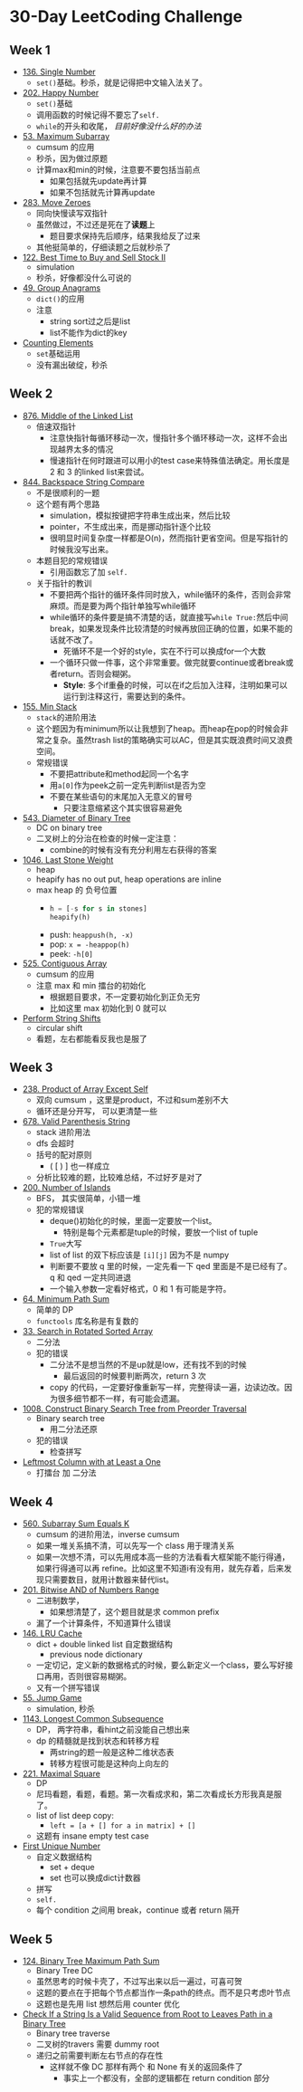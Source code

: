 # 30-Day LeetCoding Challenge

## Week 1
- [136. Single Number](leet136.md)
    - `set()`基础。秒杀，就是记得把中文输入法关了。
- [202. Happy Number](leet202.md)
    - `set()`基础
    - 调用函数的时候记得不要忘了`self.`
    - `while`的开头和收尾， *目前好像没什么好的办法* 
- [53. Maximum Subarray](leet53.md)
    - cumsum 的应用
    - 秒杀，因为做过原题
    - 计算max和min的时候，注意要不要包括当前点
        - 如果包括就先update再计算
        - 如果不包括就先计算再update
- [283. Move Zeroes](leet283.md)
    - 同向快慢读写双指针
    - 虽然做过，不过还是死在了**读题**上
        - 题目要求保持先后顺序，结果我给反了过来
    - 其他挺简单的，仔细读题之后就秒杀了
- [122. Best Time to Buy and Sell Stock II](leet122.md)
    - simulation
    - 秒杀，好像都没什么可说的
- [49. Group Anagrams](leet49.md)
    - `dict()`的应用
    - 注意
        - string sort过之后是list
        - list不能作为dict的key
- [Counting Elements](leetw1.md)
    - `set`基础运用
    - 没有漏出破绽，秒杀

## Week 2
- [876. Middle of the Linked List](leet876.md)
    - 倍速双指针
        - 注意快指针每循环移动一次，慢指针多个循环移动一次，这样不会出现越界太多的情况
        - 慢速指针在何时跟进可以用小的test case来特殊值法确定。用长度是 2 和 3 的linked list来尝试。
- [844. Backspace String Compare](leet844.md)
    - 不是很顺利的一题
    - 这个题有两个思路
        - simulation，模拟按键把字符串生成出来，然后比较
        - pointer，不生成出来，而是挪动指针逐个比较
        - 很明显时间复杂度一样都是O(n)，然而指针更省空间。但是写指针的时候我没写出来。
    - 本题目犯的常规错误
        - 引用函数忘了加 `self.`
    - 关于指针的教训
        - 不要把两个指针的循环条件同时放入，while循环的条件，否则会非常麻烦。而是要为两个指针单独写while循环
        - while循环的条件要是搞不清楚的话，就直接写`while True:`然后中间break，如果发现条件比较清楚的时候再放回正确的位置，如果不能的话就不改了。
            - 死循环不是一个好的style，实在不行可以换成for一个大数
        - 一个循环只做一件事，这个非常重要。做完就要continue或者break或者return。否则会糊粥。
            - **Style**: 多个if重叠的时候，可以在if之后加入注释，注明如果可以运行到注释这行，需要达到的条件。
- [155. Min Stack](leet155.md)
    - `stack`的进阶用法
    - 这个题因为有minimum所以让我想到了heap。而heap在pop的时候会非常之复杂。虽然trash list的策略确实可以AC，但是其实既浪费时间又浪费空间。
    - 常规错误
        - 不要把attribute和method起同一个名字
        - 用`a[0]`作为peek之前一定先判断list是否为空
        - 不要在某些语句的末尾加入无意义的冒号
            - 只要注意缩紧这个其实很容易避免
- [543. Diameter of Binary Tree](leet543.md)
    - DC on binary tree
    - 二叉树上的分治在检查的时候一定注意：
        - combine的时候有没有充分利用左右获得的答案
- [1046. Last Stone Weight](leet1046.md)
    - heap
    - heapify has no out put, heap operations are inline
    - max heap 的 负号位置
        - ```python
          h = [-s for s in stones]
          heapify(h)
          ```
        - push: `heappush(h, -x)`
        - pop:  `x = -heappop(h)`
        - peek: `-h[0]`
- [525. Contiguous Array](leet525.md)
    - cumsum 的应用
    - 注意 max 和 min 擂台的初始化
        - 根据题目要求，不一定要初始化到正负无穷
        - 比如这里 max 初始化到 0 就可以
- [Perform String Shifts](leetw2.md)
    - circular shift
    - 看题，左右都能看反我也是服了

## Week 3
- [238. Product of Array Except Self](leet238.md)
    - 双向 cumsum ，这里是product，不过和sum差别不大
    - 循环还是分开写， 可以更清楚一些
- [678. Valid Parenthesis String](leet678.md)
    - stack 进阶用法
    - dfs 会超时
    - 括号的配对原则
        - ( [ ) ] 也一样成立
    - 分析比较难的题，比较难总结，不过好歹是对了
- [200. Number of Islands](leet200.md)
    - BFS， 其实很简单，小错一堆
    - 犯的常规错误
        - deque()初始化的时候，里面一定要放一个list。
            - 特别是每个元素都是tuple的时候，要放一个list of tuple
        - `True`大写
        - list of list 的双下标应该是 `[i][j]` 因为不是 numpy
        - 判断要不要放 q 里的时候，一定先看一下 qed 里面是不是已经有了。q 和 qed 一定共同进退
        - 一个输入参数一定看好格式，0 和 1 有可能是字符。
- [64. Minimum Path Sum](leet64.md)
    - 简单的 DP
    - `functools` 库名称是有复数的
- [33. Search in Rotated Sorted Array](leet33.md)
    - 二分法
    - 犯的错误
        - 二分法不是想当然的不是up就是low，还有找不到的时候
            - 最后返回的时候要判断两次，return 3 次
        - copy 的代码，一定要好像重新写一样，完整得读一遍，边读边改。因为很多细节都不一样，有可能会遗漏。
- [1008. Construct Binary Search Tree from Preorder Traversal](leet1008.md)
    - Binary search tree
        - 用二分法还原
    - 犯的错误
        - 检查拼写
- [Leftmost Column with at Least a One](leetw3.md)
    - 打擂台 加 二分法

## Week 4
- [560. Subarray Sum Equals K](leet560.md)
    - cumsum 的进阶用法，inverse cumsum
    - 如果一堆关系搞不清，可以先写一个 class 用于理清关系
    - 如果一次想不清，可以先用成本高一些的方法看看大框架能不能行得通，如果行得通可以再 refine。比如这里不知道i有没有用，就先存着，后来发现只需要数目，就用计数器来替代list。
- [201. Bitwise AND of Numbers Range](leet201.md)
    - 二进制数学，
        - 如果想清楚了，这个题目就是求 common prefix
    - 漏了一个计算条件，不知道算什么错误
- [146. LRU Cache](leet.146.md)
    - dict + double linked list 自定数据结构
        - previous node dictionary
    - 一定切记，定义新的数据格式的时候，要么新定义一个class，要么写好接口再用，否则很容易糊粥。
    - 又有一个拼写错误
- [55. Jump Game](leet55.md)
    - simulation, 秒杀
- [1143. Longest Common Subsequence](leet1143.md)
    - DP， 两字符串，看hint之前没能自己想出来
    - dp 的精髓就是找到状态和转移方程
        - 两string的题一般是这种二维状态表
        - 转移方程很可能是这种向上向左的
- [221. Maximal Square](leet221.md)
    - DP
    - 尼玛看题，看题，看题。第一次看成求和，第二次看成长方形我真是服了。
    - list of list deep copy:
        - `left = [a + [] for a in matrix] + []`
    - 这题有 insane empty test case
- [First Unique Number](leetw4.md)
    - 自定义数据结构
        - set + deque
        - set 也可以换成dict计数器
    - 拼写
    - `self.`
    - 每个 condition 之间用 break，continue 或者 return 隔开

## Week 5
- [124. Binary Tree Maximum Path Sum](leet124.md)
    - Binary Tree DC
    - 虽然思考的时候卡壳了，不过写出来以后一遍过，可喜可贺
    - 这题的要点在于把每个节点都当作一条path的终点。而不是只考虑叶节点
    - 这题也是先用 list 想然后用 counter 优化
- [Check If a String Is a Valid Sequence from Root to Leaves Path in a Binary Tree](leetw5.md)
    - Binary tree traverse
    - 二叉树的travers 需要 dummy root
    - 递归之前需要判断左右节点的存在性
        - 这样就不像 DC 那样有两个 和 None 有关的返回条件了
            - 事实上一个都没有，全部的逻辑都在 return condition 部分